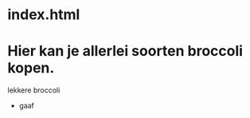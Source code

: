 # index.html
<html>
<body>
<h1> Hier kan je allerlei soorten broccoli kopen. </H1> 
lekkere broccoli
<ul>
  <li><a herf="Jens7618.github.io">gaaf</a></li>
</ul>
</body>
</html>
    

